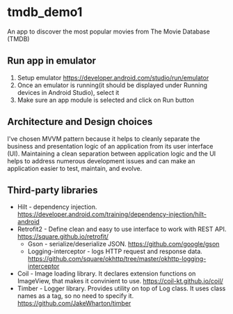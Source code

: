# tmdb_demo1
  An app to discover the most popular movies from The Movie Database (TMDB)

## Run app in emulator
  1. Setup emulator https://developer.android.com/studio/run/emulator
  2. Once an emulator is running(it should be displayed under Running devices in Android Studio), select it
  3. Make sure an app module is selected and click on Run button

## Architecture and Design choices
  I've chosen MVVM pattern because it helps to cleanly separate the business and presentation logic of an application from
  its user interface (UI). Maintaining a clean separation between application logic and the UI helps to address numerous
  development issues and can make an application easier to test, maintain, and evolve.
  
## Third-party libraries
  * Hilt - dependency injection. https://developer.android.com/training/dependency-injection/hilt-android
  * Retrofit2 - Define clean and easy to use interface to work with REST API. https://square.github.io/retrofit/
    - Gson - serialize/deserialize JSON. https://github.com/google/gson
    - Logging-interceptor - logs HTTP request and response data. https://github.com/square/okhttp/tree/master/okhttp-logging-interceptor
  * Coil - Image loading library. It declares extension functions on ImageView, that makes it convinient to use. https://coil-kt.github.io/coil/
  * Timber - Logger library. Provides utility on top of Log class. It uses class names as a tag, so no need to specify it. https://github.com/JakeWharton/timber
